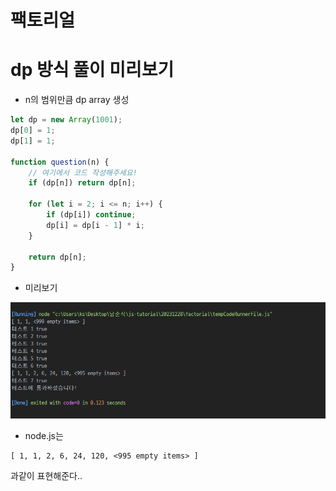# 팩토리얼

# dp 방식 풀이 미리보기

- n의 범위만큼 dp array 생성 

``` javascript
let dp = new Array(1001);
dp[0] = 1;
dp[1] = 1;

function question(n) {
    // 여기에서 코드 작성해주세요!
    if (dp[n]) return dp[n];

    for (let i = 2; i <= n; i++) {
        if (dp[i]) continue;
        dp[i] = dp[i - 1] * i; 
    }
    
    return dp[n];
}
```

- 미리보기

![Alt text](image.png)

- node.js는

```
[ 1, 1, 2, 6, 24, 120, <995 empty items> ]
```

과같이 표현해준다..